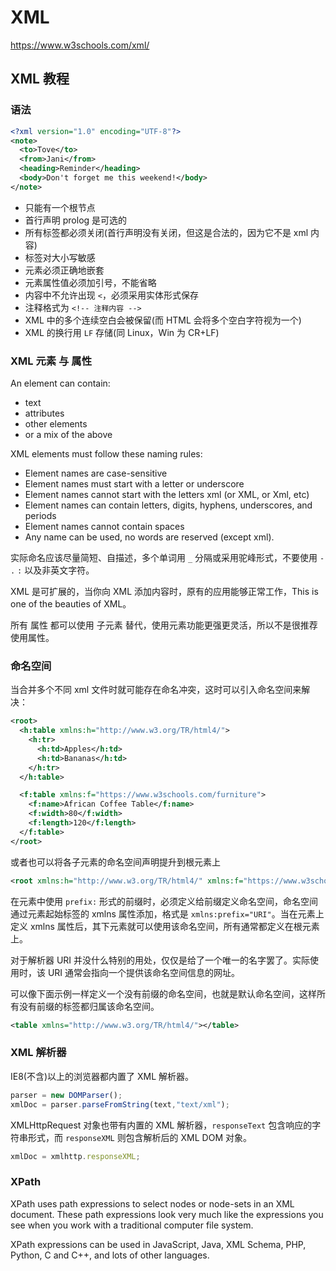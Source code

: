 # XML

https://www.w3schools.com/xml/

## XML 教程

### 语法

```xml
<?xml version="1.0" encoding="UTF-8"?>
<note>
  <to>Tove</to>
  <from>Jani</from>
  <heading>Reminder</heading>
  <body>Don't forget me this weekend!</body>
</note>
```

* 只能有一个根节点
* 首行声明 prolog 是可选的
* 所有标签都必须关闭(首行声明没有关闭，但这是合法的，因为它不是 xml 内容)
* 标签对大小写敏感
* 元素必须正确地嵌套
* 元素属性值必须加引号，不能省略
* 内容中不允许出现 `<`，必须采用实体形式保存
* 注释格式为 `<!-- 注释内容 -->`
* XML 中的多个连续空白会被保留(而 HTML 会将多个空白字符视为一个)
* XML 的换行用 `LF` 存储(同 Linux，Win 为 CR+LF)

### XML 元素 与 属性

An element can contain:
  * text
  * attributes
  * other elements
  * or a mix of the above

XML elements must follow these naming rules:
  * Element names are case-sensitive
  * Element names must start with a letter or underscore
  * Element names cannot start with the letters xml (or XML, or Xml, etc)
  * Element names can contain letters, digits, hyphens, underscores, and periods
  * Element names cannot contain spaces
  * Any name can be used, no words are reserved (except xml).

实际命名应该尽量简短、自描述，多个单词用 `_` 分隔或采用驼峰形式，不要使用 `-` `.` `:` 以及非英文字符。

XML 是可扩展的，当你向 XML 添加内容时，原有的应用能够正常工作，This is one of the beauties of XML。

所有 属性 都可以使用 子元素 替代，使用元素功能更强更灵活，所以不是很推荐使用属性。

### 命名空间

当合并多个不同 xml 文件时就可能存在命名冲突，这时可以引入命名空间来解决：

```xml
<root>
  <h:table xmlns:h="http://www.w3.org/TR/html4/">
    <h:tr>
      <h:td>Apples</h:td>
      <h:td>Bananas</h:td>
    </h:tr>
  </h:table>

  <f:table xmlns:f="https://www.w3schools.com/furniture">
    <f:name>African Coffee Table</f:name>
    <f:width>80</f:width>
    <f:length>120</f:length>
  </f:table>
</root>
```

或者也可以将各子元素的命名空间声明提升到根元素上

```xml
<root xmlns:h="http://www.w3.org/TR/html4/" xmlns:f="https://www.w3schools.com/furniture"></root>
```

在元素中使用 `prefix:` 形式的前缀时，必须定义给前缀定义命名空间，命名空间通过元素起始标签的 xmlns 属性添加，格式是 `xmlns:prefix="URI"`。当在元素上定义 xmlns 属性后，其下元素就可以使用该命名空间，所有通常都定义在根元素上。

对于解析器 URI 并没什么特别的用处，仅仅是给了一个唯一的名字罢了。实际使用时，该 URI 通常会指向一个提供该命名空间信息的网址。

可以像下面示例一样定义一个没有前缀的命名空间，也就是默认命名空间，这样所有没有前缀的标签都归属该命名空间。

```xml
<table xmlns="http://www.w3.org/TR/html4/"></table>
```

### XML 解析器

IE8(不含)以上的浏览器都内置了 XML 解析器。

```js
parser = new DOMParser();
xmlDoc = parser.parseFromString(text,"text/xml");
```

XMLHttpRequest 对象也带有内置的 XML 解析器，`responseText` 包含响应的字符串形式，而 `responseXML` 则包含解析后的 XML DOM 对象。

```js
xmlDoc = xmlhttp.responseXML;
```

### XPath

XPath uses path expressions to select nodes or node-sets in an XML document. These path expressions look very much like the expressions you see when you work with a traditional computer file system.

XPath expressions can be used in JavaScript, Java, XML Schema, PHP, Python, C and C++, and lots of other languages.
